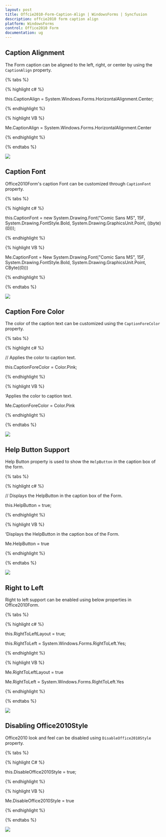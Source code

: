 ```yaml
---
layout: post
title: Offcie2010-Form-Caption-Align | WindowsForms | Syncfusion
description: offcie2010 form caption align
platform: WindowsForms
control: Office2010 Form
documentation: ug
---
```


## Caption Alignment 

The Form caption can be aligned to the left, right, or center by using the `CaptionAlign` property. 

{% tabs %}

{% highlight c# %}

this.CaptionAlign = System.Windows.Forms.HorizontalAlignment.Center;

{% endhighlight %}

{% highlight VB %}

Me.CaptionAlign = System.Windows.Forms.HorizontalAlignment.Center 

{% endhighlight %}

{% endtabs %}

![](Caption-Settings_images/CaptionAlignment.png)

## Caption Font 

Office2010Form's caption Font can be customized through `CaptionFont` property.

{% tabs %}

{% highlight c# %}

this.CaptionFont = new System.Drawing.Font("Comic Sans MS", 15F, System.Drawing.FontStyle.Bold, System.Drawing.GraphicsUnit.Point, ((byte)(0)));

{% endhighlight %}

{% highlight VB %}

Me.CaptionFont = New System.Drawing.Font("Comic Sans MS", 15F, System.Drawing.FontStyle.Bold, System.Drawing.GraphicsUnit.Point, CByte((0))) 

{% endhighlight %}

{% endtabs %}

![](Caption-Settings_images/CaptionFont.png)


## Caption Fore Color

The color of the caption text can be customized using the `CaptionForeColor` property.

{% tabs %}

{% highlight c# %}

// Applies the color to caption text.

this.CaptionForeColor = Color.Pink;

{% endhighlight %}

{% highlight VB %}

‘Applies the color to caption text.

Me.CaptionForeColor = Color.Pink

{% endhighlight %}

{% endtabs %}

![](Caption-Settings_images/CaptionForeColor.png)

## Help Button Support

Help Button property is used to show the `HelpButton` in the caption box of the form. 

{% tabs %}

{% highlight c# %}

// Displays the HelpButton in the caption box of the Form.

 this.HelpButton = true;

{% endhighlight %}

{% highlight VB %}

‘Displays the HelpButton in the caption box of the Form.

 Me.HelpButton = true

{% endhighlight %}

{% endtabs %}

![](Caption-Settings_images/HelpButton.png)

## Right to Left

Right to left support can be enabled using below properties in Office2010Form.

{% tabs %}

{% highlight c# %}

this.RightToLeftLayout = true;
 
this.RightToLeft = System.Windows.Forms.RightToLeft.Yes;          

{% endhighlight %}

{% highlight VB %}

Me.RightToLeftLayout = true
 
Me.RightToLeft = System.Windows.Forms.RightToLeft.Yes 

{% endhighlight %}

{% endtabs %}

![](Caption-Settings_images/rtlsupport.png)

## Disabling Office2010Style

Office2010 look and feel can be disabled using `DisableOffice2010Style` property.

{% tabs %}

{% highlight C# %}

this.DisableOffice2010Style = true;

{% endhighlight %}


{% highlight VB %}

Me.DisableOffice2010Style = true
 
{% endhighlight %}

{% endtabs %}


![](Caption-Settings_images/image1.png)